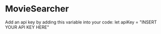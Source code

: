 # MovieSearcher
Add an api key by adding this variable into your code: let apiKey = "INSERT YOUR API KEY HERE"
